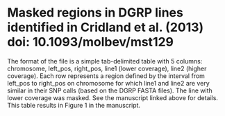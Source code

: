 # Masked regions in DGRP lines identified in Cridland et al. (2013) doi: 10.1093/molbev/mst129

The format of the file is a simple tab-delimited table with 5 columns: chromosome, left_pos, right_pos, line1 (lower coverage), line2 (higher coverage). Each row represents a region defined by the interval from left_pos to right_pos on chromosome for which line1 and line2 are very similar in their SNP calls (based on the DGRP FASTA files). The line with lower coverage was masked. See the manuscript linked above for details. This table results in Figure 1 in the manuscript.
